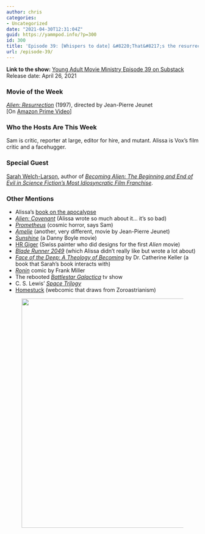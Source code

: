```yaml
---
author: chris
categories:
- Uncategorized
date: "2021-04-30T12:31:04Z"
guid: https://yammpod.info/?p=300
id: 300
title: 'Episode 39: [Whispers to date] &#8220;That&#8217;s the resurrection&#8221;'
url: /episode-39/
---
```

**Link to the show:** [Young Adult Movie Ministry Episode 39 on Substack](https://yammpod.substack.com/p/episode-39-whispers-to-date-thats)  
Release date: April 26, 2021

### Movie of the Week

_[Alien: Resurrection](https://www.imdb.com/title/tt0118583/?ref_=nv_sr_srsg_0)_ (1997), directed by Jean-Pierre Jeunet  
[On [Amazon Prime Video](https://www.netflix.com/watch/70299871?source=35)]

### Who the Hosts Are This Week

Sam is critic, reporter at large, editor for hire, and mutant. Alissa is Vox&#8217;s film critic and a facehugger.

### Special Guest

[Sarah Welch-Larson](https://twitter.com/dodgyboffin?lang=en), author of _[Becoming Alien: The Beginning and End of Evil in Science Fiction&#8217;s Most Idiosyncratic Film Franchise](https://www.powells.com/book/becoming-alien-9781725283008)_.

### Other Mentions

  * Alissa&#8217;s [book on the apocalypse](https://bookshop.org/a/20775/9780802872715)
  * _[Alien: Covenant](https://www.imdb.com/title/tt2316204/?ref_=nv_sr_srsg_0)_ (Alissa wrote so much about it&#8230; it&#8217;s so bad)
  * _[Prometheus](https://www.imdb.com/title/tt1446714/?ref_=nv_sr_srsg_0)_ (cosmic horror, says Sam)
  * _[Amelie](https://www.imdb.com/title/tt0211915/?ref_=nv_sr_srsg_0)_ (another, very different, movie by Jean-Pierre Jeunet)
  * _[Sunshine](https://www.imdb.com/title/tt0448134/?ref_=nv_sr_srsg_3)_ (a Danny Boyle movie)
  * [HR Giger](https://hrgiger.com/) (Swiss painter who did designs for the first _Alien_ movie)
  * _[Blade Runner 2049](https://www.imdb.com/title/tt1856101/?ref_=nv_sr_srsg_0)_ (which Alissa didn&#8217;t really like but wrote a lot about)
  * _[Face of the Deep: A Theology of Becoming](https://bookshop.org/a/20775/9780415256490)_ by Dr. Catherine Keller (a book that Sarah&#8217;s book interacts with)
  * _[Ronin](https://bookshop.org/a/20775/9781401290979)_ comic by Frank Miller
  * The rebooted _[Battlestar Galactica](https://www.imdb.com/title/tt0407362/?ref_=nv_sr_srsg_0)_ tv show
  * C. S. Lewis&#8217; _[Space Trilogy](https://en.wikipedia.org/wiki/The_Space_Trilogy)_
  * [Homestuck](https://www.homestuck.com/) (webcomic that draws from Zoroastrianism)

<div class="wp-block-image">
  <figure class="aligncenter size-large"><img loading="lazy" width="600" height="600" src="https://yammpod.info/wp-content/uploads/2021/04/2935248790_3d4e798bb1_o.jpg" alt="" class="wp-image-302" srcset="https://yammpod.info/wp-content/uploads/2021/04/2935248790_3d4e798bb1_o.jpg 600w, https://yammpod.info/wp-content/uploads/2021/04/2935248790_3d4e798bb1_o-300x300.jpg 300w, https://yammpod.info/wp-content/uploads/2021/04/2935248790_3d4e798bb1_o-150x150.jpg 150w" sizes="(max-width: 600px) 100vw, 600px" /></figure>
</div>